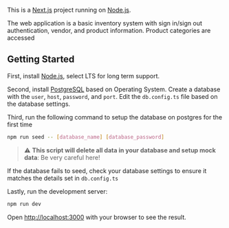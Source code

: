 This is a [Next.js](https://nextjs.org/) project running on [Node.js](https://nodejs.org/en).

The web application is a basic inventory system with sign in/sign out authentication, vendor, and product information.
Product categories are accessed

## Getting Started
First, install [Node.js](https://nodejs.org/en), select LTS for long term support.

Second, install [PostgreSQL](https://www.postgresql.org/download/) based on Operating System.
Create a database with the `user`, `host`, `password`, and `port`.
Edit the `db.config.ts` file based on the database settings.

Third, run the following command to setup the database on postgres for the first time

```bash
npm run seed -- [database_name] [database_password]
```
> :warning: **This script will delete all data in your database and setup mock data**: Be very careful here!

If the database fails to seed, check your database settings to ensure it matches the details set in `db.config.ts`

Lastly, run the development server:

```bash
npm run dev
```

Open [http://localhost:3000](http://localhost:3000) with your browser to see the result.